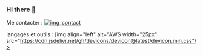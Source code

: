 ### Hi there 👋

Me contacter :
[![img_contact](./img/globle-light.svg)](https://www.linkedin.com/in/nikita-kuznetsov-367ba82b7/)

langages et outils :
[img align="left" alt="AWS width="25px" src="https://cdn.jsdelivr.net/gh/devicons/devicon@latest/devicon.min.css"/>
          

<!--
**Nikitose/Nikitose** is a ✨ _special_ ✨ repository because its `README.md` (this file) appears on your GitHub profile.

Here are some ideas to get you started:

- 🔭 I’m currently working on ...
- 🌱 I’m currently learning ...
- 👯 I’m looking to collaborate on ...
- 🤔 I’m looking for help with ...
- 💬 Ask me about ...
- 📫 How to reach me: ...
- 😄 Pronouns: ...
- ⚡ Fun fact: ...
-->
